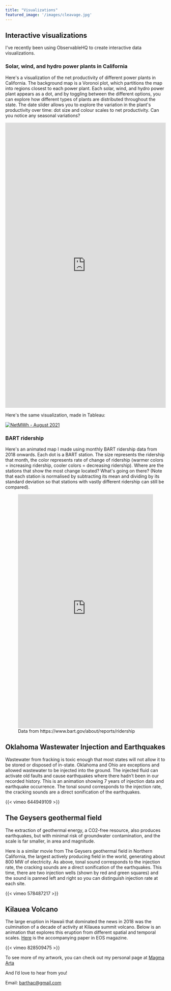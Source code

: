 ```yaml
---
title: "Visualizations"
featured_image: '/images/cleavage.jpg'
---
```


## Interactive visualizations
I've recently been using ObservableHQ to create interactive data visualizations.

### Solar, wind, and hydro power plants in California

Here's a visualization of the net productivity of different power plants in California. The background map is a Voronoi plot, which partitions the map into regions closest to each power plant. Each solar, wind, and hydro power plant appears as a dot, and by toggling between the different options, you can explore how different types of plants are distributed throughout the state. The date slider allows you to explore the variation in the plant's productivity over time: dot size and colour scales to net productivity. Can you notice any seasonal variations?

<iframe width="100%" height="894" frameborder="0"
  src="https://observablehq.com/embed/2126681278699f29@494?cells=viewof+type_str%2Cviewof+date%2Ccolorbar%2Cchart"></iframe>

Here's the same visualization, made in Tableau:

<div class='tableauPlaceholder' id='viz1697243431393' style='position: relative'><noscript><a href='#'><img alt='NetMWh - August 2021 ' src='https:&#47;&#47;public.tableau.com&#47;static&#47;images&#47;CA&#47;CA_plants&#47;NetMWh&#47;1_rss.png' style='border: none' /></a></noscript><object class='tableauViz'  style='display:none;'><param name='host_url' value='https%3A%2F%2Fpublic.tableau.com%2F' /> <param name='embed_code_version' value='3' /> <param name='site_root' value='' /><param name='name' value='CA_plants&#47;NetMWh' /><param name='tabs' value='no' /><param name='toolbar' value='yes' /><param name='static_image' value='https:&#47;&#47;public.tableau.com&#47;static&#47;images&#47;CA&#47;CA_plants&#47;NetMWh&#47;1.png' /> <param name='animate_transition' value='yes' /><param name='display_static_image' value='yes' /><param name='display_spinner' value='yes' /><param name='display_overlay' value='yes' /><param name='display_count' value='yes' /><param name='language' value='en-GB' /><param name='filter' value='publish=yes' /></object></div>                <script type='text/javascript'>                    var divElement = document.getElementById('viz1697243431393');                    var vizElement = divElement.getElementsByTagName('object')[0];                    vizElement.style.width='100%';vizElement.style.height=(divElement.offsetWidth*0.75)+'px';                    var scriptElement = document.createElement('script');                    scriptElement.src = 'https://public.tableau.com/javascripts/api/viz_v1.js';                    vizElement.parentNode.insertBefore(scriptElement, vizElement);                </script>


### BART ridership
Here's an animated map I made using monthly BART ridership data from 2018 onwards. Each dot is a BART station. The size represents the ridership that month, the color represents rate of change of ridership (warmer colors = increasing ridership, cooler colors = decreasing ridership). Where are the stations that show the most change located? What's going on there? (Note that each station is normalised by subtracting its mean and dividing by its standard deviation so that stations with vastly different ridership can still be compared).

<html>

<figure>
	<iframe width="100%" height="734" frameborder="0" src="https://observablehq.com/embed/0e081d57afa9e7b2?cells=viewof+date%2Cmap"></iframe>
	<figcaption>Data from https://www.bart.gov/about/reports/ridership</figcaption>
</figure>

</html>

## Oklahoma Wastewater Injection and Earthquakes

Wastewater from fracking is toxic enough that most states will not allow it to be stored or disposed of in-state. Oklahoma and Ohio are exceptions and allowed wastewater to be injected into the ground. 
The injected fluid can activate old faults and cause earthquakes where there hadn’t been in our recorded history. This is an animation showing 7 years of injection data and earthquake occurrence. The tonal sound corresponds to the injection rate, the cracking sounds are a direct sonification of the earthquakes. 

{{< vimeo 644949109 >}}


## The Geysers geothermal field

The extraction of geothermal energy, a CO2-free resource, also produces earthquakes, but with minimal risk of groundwater contamination, and the scale is far smaller, in area and magnitude.

Here is a similar movie from The Geysers geothermal field in Northern California, the largest actively producing field in the world, generating about 800 MW of electricity. As above, tonal sound corresponds to the injection rate, the cracking sounds are a direct sonification of the earthquakes. This time, there are two injection wells (shown by red and green squares) and the sound is panned left and right so you can distinguish injection rate at each site.

{{< vimeo 578487217 >}}


## Kilauea Volcano
The large eruption in Hawaii that dominated the news in 2018 was the culmination of a decade of activity at Kilauea summit volcano. Below is an animation that explores this eruption from different spatial and temporal scales. [Here](https://eos.org/science-updates/earth-is-noisy-why-should-its-data-be-silent) is the accompanying paper in EOS magazine. 

{{< vimeo 828509475 >}}

To see more of my artwork, you can check out my personal page at [Magma Arta](https://magmaarta.com)

And I’d love to hear from you! 

Email: barthac@gmail.com

<head>

<title>Visualizations | Anna Barth</title>

</head>